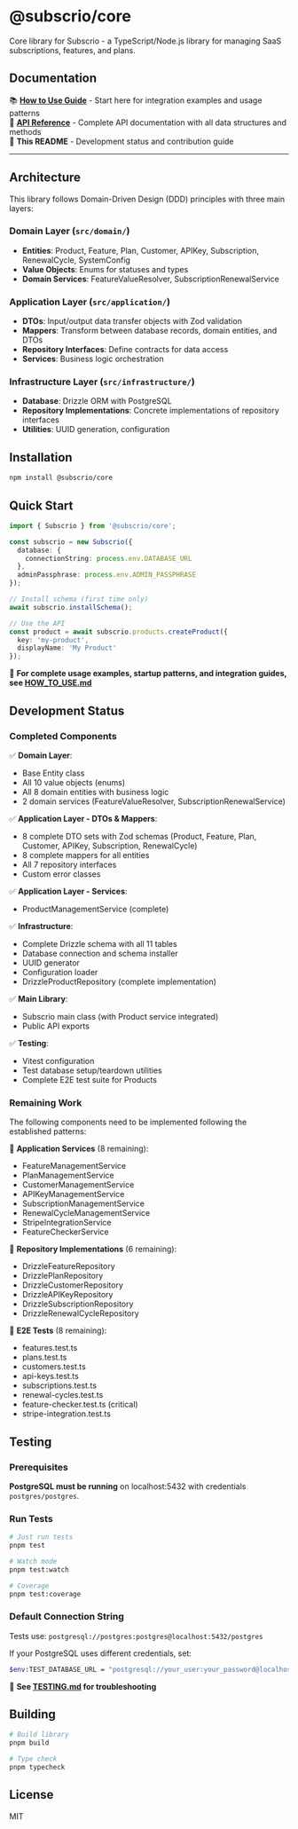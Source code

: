 # @subscrio/core

Core library for Subscrio - a TypeScript/Node.js library for managing SaaS subscriptions, features, and plans.

## Documentation

📚 **[How to Use Guide](./HOW_TO_USE.md)** - Start here for integration examples and usage patterns  
📖 **[API Reference](./API_REFERENCE.md)** - Complete API documentation with all data structures and methods  
🔧 **This README** - Development status and contribution guide

---

## Architecture

This library follows Domain-Driven Design (DDD) principles with three main layers:

### Domain Layer (`src/domain/`)
- **Entities**: Product, Feature, Plan, Customer, APIKey, Subscription, RenewalCycle, SystemConfig
- **Value Objects**: Enums for statuses and types
- **Domain Services**: FeatureValueResolver, SubscriptionRenewalService

### Application Layer (`src/application/`)
- **DTOs**: Input/output data transfer objects with Zod validation
- **Mappers**: Transform between database records, domain entities, and DTOs
- **Repository Interfaces**: Define contracts for data access
- **Services**: Business logic orchestration

### Infrastructure Layer (`src/infrastructure/`)
- **Database**: Drizzle ORM with PostgreSQL
- **Repository Implementations**: Concrete implementations of repository interfaces
- **Utilities**: UUID generation, configuration

## Installation

```bash
npm install @subscrio/core
```

## Quick Start

```typescript
import { Subscrio } from '@subscrio/core';

const subscrio = new Subscrio({
  database: {
    connectionString: process.env.DATABASE_URL
  },
  adminPassphrase: process.env.ADMIN_PASSPHRASE
});

// Install schema (first time only)
await subscrio.installSchema();

// Use the API
const product = await subscrio.products.createProduct({
  key: 'my-product',
  displayName: 'My Product'
});
```

📖 **For complete usage examples, startup patterns, and integration guides, see [HOW_TO_USE.md](./HOW_TO_USE.md)**

## Development Status

### Completed Components

✅ **Domain Layer**:
- Base Entity class
- All 10 value objects (enums)
- All 8 domain entities with business logic
- 2 domain services (FeatureValueResolver, SubscriptionRenewalService)

✅ **Application Layer - DTOs & Mappers**:
- 8 complete DTO sets with Zod schemas (Product, Feature, Plan, Customer, APIKey, Subscription, RenewalCycle)
- 8 complete mappers for all entities
- All 7 repository interfaces
- Custom error classes

✅ **Application Layer - Services**:
- ProductManagementService (complete)

✅ **Infrastructure**:
- Complete Drizzle schema with all 11 tables
- Database connection and schema installer
- UUID generator
- Configuration loader
- DrizzleProductRepository (complete implementation)

✅ **Main Library**:
- Subscrio main class (with Product service integrated)
- Public API exports

✅ **Testing**:
- Vitest configuration
- Test database setup/teardown utilities
- Complete E2E test suite for Products

### Remaining Work

The following components need to be implemented following the established patterns:

🔲 **Application Services** (8 remaining):
- FeatureManagementService
- PlanManagementService
- CustomerManagementService
- APIKeyManagementService
- SubscriptionManagementService
- RenewalCycleManagementService
- StripeIntegrationService
- FeatureCheckerService

🔲 **Repository Implementations** (6 remaining):
- DrizzleFeatureRepository
- DrizzlePlanRepository
- DrizzleCustomerRepository
- DrizzleAPIKeyRepository
- DrizzleSubscriptionRepository
- DrizzleRenewalCycleRepository

🔲 **E2E Tests** (8 remaining):
- features.test.ts
- plans.test.ts
- customers.test.ts
- api-keys.test.ts
- subscriptions.test.ts
- renewal-cycles.test.ts
- feature-checker.test.ts (critical)
- stripe-integration.test.ts

## Testing

### Prerequisites

**PostgreSQL must be running** on localhost:5432 with credentials `postgres/postgres`.

### Run Tests

```bash
# Just run tests
pnpm test

# Watch mode
pnpm test:watch

# Coverage
pnpm test:coverage
```

### Default Connection String

Tests use: `postgresql://postgres:postgres@localhost:5432/postgres`

If your PostgreSQL uses different credentials, set:
```bash
$env:TEST_DATABASE_URL = "postgresql://your_user:your_password@localhost:5432/postgres"
```

📖 **See [TESTING.md](./TESTING.md) for troubleshooting**

## Building

```bash
# Build library
pnpm build

# Type check
pnpm typecheck
```

## License

MIT

